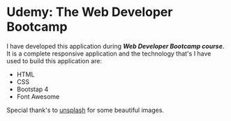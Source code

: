 <h1>Udemy: The Web Developer Bootcamp</h1>
    <p>
      I have developed this application during
      <em><b>Web Developer Bootcamp course</b></em
      >. It is a complete responsive application and the technology that's I
      have used to build this application are:
    </p>
    <ul>
      <li>HTML</li>
      <li>CSS</li>
      <li>Bootstap 4</li>
      <li>Font Awesome</li>
    </ul>
    <p>Special thank's to
    <a href="https://unsplash.com/" target="blank">unsplash</a> for some
    beautiful images.</p>

